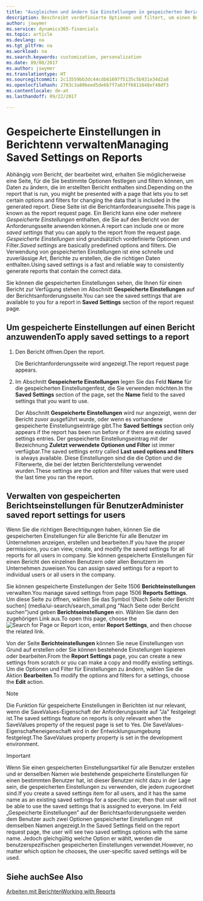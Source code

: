 ```yaml
---
title: "Ausgleichen und ändern Sie Einstellungen in gespeicherten Berichten | Microsoft Docs"
description: Beschreibt vordefinierte Optionen und filtert, um einen Bericht anzupassen und die richtigen Daten zu generieren.
author: jswymer
ms.service: dynamics365-financials
ms.topic: article
ms.devlang: na
ms.tgt_pltfrm: na
ms.workload: na
ms.search.keywords: customization, personalization
ms.date: 09/08/2017
ms.author: jswymer
ms.translationtype: HT
ms.sourcegitcommit: 2c13559bb3dc44cdb61697f5135c5b931e34d2a8
ms.openlocfilehash: 2783c3a80beed5de6b7f7a63ff6811648ef48df3
ms.contentlocale: de-at
ms.lasthandoff: 09/22/2017

---
```

# <a name="managing-saved-settings-on-reports"></a><span data-ttu-id="4f2d4-103">Gespeicherte Einstellungen in Berichtenn verwalten</span><span class="sxs-lookup"><span data-stu-id="4f2d4-103">Managing Saved Settings on Reports</span></span>
<span data-ttu-id="4f2d4-104">Abhängig vom Bericht, der bearbeitet wird, erhalten Sie möglicherweise eine Seite, für die Sie bestimmte Optionen festlegen und filtern können, um Daten zu ändern, die im erstellten Bericht enthalten sind.</span><span class="sxs-lookup"><span data-stu-id="4f2d4-104">Depending on the report that is run, you might be presented with a page that lets you to set certain options and filters for changing the data that is included in the generated report.</span></span> <span data-ttu-id="4f2d4-105">Diese Seite ist die Berichtanfordearungsseite.</span><span class="sxs-lookup"><span data-stu-id="4f2d4-105">This page is known as the report request page.</span></span> <span data-ttu-id="4f2d4-106">Ein Bericht kann eine oder mehrere *Gespeicherte Einstellungen* enthalten, die Sie auf den Bericht von der Anforderungsseite anwenden können.</span><span class="sxs-lookup"><span data-stu-id="4f2d4-106">A report can include one or more *saved settings* that you can apply to the report from the request page.</span></span> <span data-ttu-id="4f2d4-107">*Gespeicherte Einstellungen* sind grundsätzlich vordefinierte Optionen und Filter.</span><span class="sxs-lookup"><span data-stu-id="4f2d4-107">*Saved settings* are basically predefined options and filters.</span></span> <span data-ttu-id="4f2d4-108">Die Verwendung von gespeicherten Einstellungen ist eine schnelle und zuverlässige Art, Berichte zu erstellen, die die richtigen Daten enthalten.</span><span class="sxs-lookup"><span data-stu-id="4f2d4-108">Using saved settings is a fast and reliable way to consistently generate reports that contain the correct data.</span></span>

<span data-ttu-id="4f2d4-109">Sie können die gespeicherten Einstellungen sehen, die Ihnen für einen Bericht zur Verfügung stehen im Abschnitt **Gespeicherte Einstellungen** auf der Berichtsanforderungsseite.</span><span class="sxs-lookup"><span data-stu-id="4f2d4-109">You can see the saved settings that are available to you for a report in **Saved Settings** section of the report request page.</span></span>  

## <a name="to-apply-saved-settings-to-a-report"></a><span data-ttu-id="4f2d4-110">Um gespeicherte Einstellungen auf einen Bericht anzuwenden</span><span class="sxs-lookup"><span data-stu-id="4f2d4-110">To apply saved settings to a report</span></span>
1. <span data-ttu-id="4f2d4-111">Den Bericht öffnen.</span><span class="sxs-lookup"><span data-stu-id="4f2d4-111">Open the report.</span></span>

   <span data-ttu-id="4f2d4-112">Die Berichtanforderungsseite wird angezeigt.</span><span class="sxs-lookup"><span data-stu-id="4f2d4-112">The report request page appears.</span></span>    
2. <span data-ttu-id="4f2d4-113">Im Abschnitt **Gespeicherte Einstellungen** legen Sie das Feld **Name** für die gespeicherten Einstellungenfest, die Sie verwenden möchten.</span><span class="sxs-lookup"><span data-stu-id="4f2d4-113">In the **Saved Settings** section of the page, set the **Name** field  to the saved settings that you want to use.</span></span>

   <span data-ttu-id="4f2d4-114">Der Abschnitt **Gespeicherte Einstellungen** wird nur angezeigt, wenn der Bericht zuvor ausgeführt wurde, oder wenn es vorhandene gespeicherte Einstellungseinträge gibt.</span><span class="sxs-lookup"><span data-stu-id="4f2d4-114">The **Saved Settings** section only appears if the report has been run before or if there are existing saved settings entries.</span></span> <span data-ttu-id="4f2d4-115">Der gespeicherte Einstellungseintrag mit der Bezeichnung **Zuletzt verwendete Optionen und Filter** ist immer verfügbar.</span><span class="sxs-lookup"><span data-stu-id="4f2d4-115">The saved settings entry called **Last used options and filters** is always available.</span></span> <span data-ttu-id="4f2d4-116">Diese Einstellungen sind die die Option und die Filterwerte, die bei der letzten Berichterstellung verwendet wurden.</span><span class="sxs-lookup"><span data-stu-id="4f2d4-116">These settings are the option and filter values that were used the last time you ran the report.</span></span>

## <a name="administer-saved-report-settings-for-users"></a><span data-ttu-id="4f2d4-117">Verwalten von gespeicherten Berichtseinstellungen für Benutzer</span><span class="sxs-lookup"><span data-stu-id="4f2d4-117">Administer saved report settings for users</span></span>
<span data-ttu-id="4f2d4-118">Wenn Sie die richtigen Berechtigungen haben, können Sie die gespeicherten Einstellungen für alle Berichte für alle Benutzer im Unternehmen anzeigen, erstellen und bearbeiten.</span><span class="sxs-lookup"><span data-stu-id="4f2d4-118">If you have the proper permissions, you can view, create, and modify the saved settings for all reports for all users in company.</span></span> <span data-ttu-id="4f2d4-119">Sie können gespeicherte Einstellungen für einen Bericht den einzelnen Benutzern oder allen Benutzern im Unternehmen zuweisen.</span><span class="sxs-lookup"><span data-stu-id="4f2d4-119">You can assign saved settings for a report to individual users or all users in the company.</span></span>

<span data-ttu-id="4f2d4-120">Sie können gespeicherte Einstellungen der Seite 1506 **Berichteinstellungen** verwalten.</span><span class="sxs-lookup"><span data-stu-id="4f2d4-120">You manage saved settings from page 1506 **Reports Settings**.</span></span> <span data-ttu-id="4f2d4-121">Um diese Seite zu öffnen, wählen Sie das Symbol ![Nach Seite oder Bericht suchen] (media/ui-search/search_small.png "Nach Seite oder Bericht suchen")und geben **Berichtseinstellungen** ein. Wählen Sie dann den zugehörigen Link aus.</span><span class="sxs-lookup"><span data-stu-id="4f2d4-121">To open this page, choose the ![Search for Page or Report](media/ui-search/search_small.png "Search for Page or Report icon") icon, enter **Report Settings**, and then choose the related link.</span></span>

<span data-ttu-id="4f2d4-122">Von der Seite **Berichteinstellungen** können Sie neue Einstellungen von Grund auf erstellen oder Sie können bestehende Einstellungen kopieren oder bearbeiten.</span><span class="sxs-lookup"><span data-stu-id="4f2d4-122">From the **Report Settings** page, you can create a new settings from scratch or you can make a copy and modify existing settings.</span></span> <span data-ttu-id="4f2d4-123">Um die Optionen und Filter für Einstellungen zu ändern, wählen Sie die Aktion **Bearbeiten**.</span><span class="sxs-lookup"><span data-stu-id="4f2d4-123">To modify the options and filters for a settings, choose the **Edit** action.</span></span>

> [!NOTE]
> <span data-ttu-id="4f2d4-124">Die Funktion für gespeicherte Einstellungen in Berichten ist nur relevant, wenn die SaveValues-Eigenschaft der Anforderungsseite auf "Ja" festgelegt ist.</span><span class="sxs-lookup"><span data-stu-id="4f2d4-124">The saved settings feature on reports is only relevant when the SaveValues property of the request page is set to Yes.</span></span> <span data-ttu-id="4f2d4-125">Die SaveValues-Eigenschafteneigenschaft wird in der Entwicklungsumgebung festgelegt.</span><span class="sxs-lookup"><span data-stu-id="4f2d4-125">The SaveValues property property is set in the development environment.</span></span>  

> [!Important]
> <span data-ttu-id="4f2d4-126">Wenn Sie einen gespeicherten Einstellungsartikel für alle Benutzer erstellen und er denselben Namen wie bestehende gespeicherte Einstellungen für einen bestimmten Benutzer hat, ist dieser Benutzer nicht dazu in der Lage sein, die gespeicherten Einstellungen zu verwenden, die jedem zugeordnet sind.</span><span class="sxs-lookup"><span data-stu-id="4f2d4-126">If you create a saved settings item for all users, and it has the same name as an existing saved settings for a specific user, then that user will not be able to use the saved settings that is assigned to everyone.</span></span>  <span data-ttu-id="4f2d4-127">Im Feld „Gespeicherte Einstellungen” auf der Berichtsanforderungsseite werden dem Benutzer auch zwei Optionen gespeicherter Einstellungen mit demselben Namen angezeigt.</span><span class="sxs-lookup"><span data-stu-id="4f2d4-127">In the Saved Settings field on the report request page, the user will see two saved settings options with the same name.</span></span> <span data-ttu-id="4f2d4-128">Jedoch gleichgültig welche Option er wählt, werden die benutzerspezifischen gespeicherten Einstellungen verwendet.</span><span class="sxs-lookup"><span data-stu-id="4f2d4-128">However, no matter which option he chooses, the user-specific saved settings will be used.</span></span>

## <a name="see-also"></a><span data-ttu-id="4f2d4-129">Siehe auch</span><span class="sxs-lookup"><span data-stu-id="4f2d4-129">See Also</span></span>
[<span data-ttu-id="4f2d4-130">Arbeiten mit Berichten</span><span class="sxs-lookup"><span data-stu-id="4f2d4-130">Working with Reports</span></span>](ui-work-report.md)  

